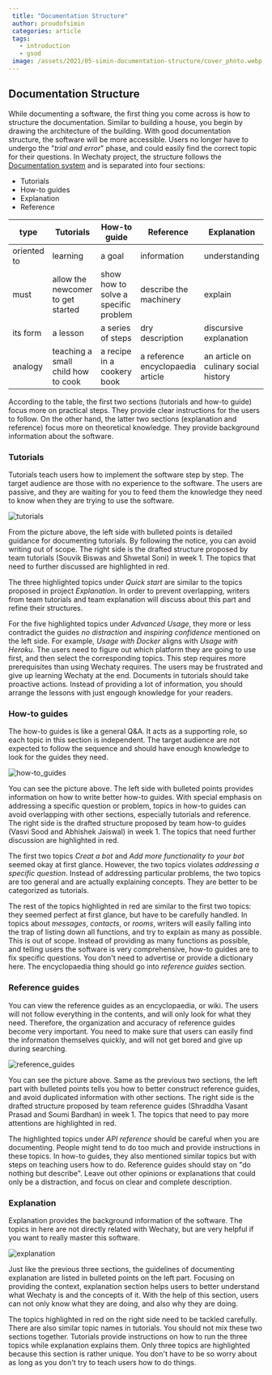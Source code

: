 ```yaml
---
 title: "Documentation Structure"
 author: proudofsimin
 categories: article
 tags:
   - introduction
   - gsod
 image: /assets/2021/05-simin-documentation-structure/cover_photo.webp
---
```


## Documentation Structure

While documenting a software, the first thing you come across is how to structure the documentation. Similar to building a house, you begin by drawing the architecture of the building. With good documentation structure, the software will be more accessible. Users no longer have to undergo the "_trial and error_" phase, and could easily find the correct topic for their questions. In Wechaty project, the structure follows the [Documentation system](https://documentation.divio.com/#) and is separated into four sections:

- Tutorials
- How-to guides
- Explanation
- Reference

| type        | Tutorials                          | How-to guide                         | Reference                         | Explanation                           |
| ----------- | ---------------------------------- | ------------------------------------ | --------------------------------- | ------------------------------------- |
| oriented to | learning                           | a goal                               | information                       | understanding                         |
| must        | allow the newcomer to get started  | show how to solve a specific problem | describe the machinery            | explain                               |
| its form    | a lesson                           | a series of steps                    | dry description                   | discursive explanation                |
| analogy     | teaching a small child how to cook | a recipe in a cookery book           | a reference encyclopaedia article | an article on culinary social history |

According to the table, the first two sections (tutorials and how-to guide) focus more on practical steps. They provide clear instructions for the users to follow. On the other hand, the latter two sections (explanation and reference) focus more on theoretical knowledge. They provide background information about the software.

### Tutorials

Tutorials teach users how to implement the software step by step. The target audience are those with no experience to the software. The users are passive, and they are waiting for you to feed them the knowledge they need to know when they are trying to use the software.

![tutorials](/assets/2021/05-simin-documentation-structure/tutorials.webp)

From the picture above, the left side with bulleted points is detailed guidance for documenting tutorials. By following the notice, you can avoid writing out of scope. The right side is the drafted structure proposed by team tutorials (Souvik Biswas and Shwetal Soni) in week 1. The topics that need to further discussed are highlighted in red.

The three highlighted topics under _Quick start_ are similar to the topics proposed in project _Explanation_. In order to prevent overlapping, writers from team tutorials and team explanation will discuss about this part and refine their structures.

For the five highlighted topics under _Advanced Usage_, they more or less contradict the guides _no distraction_ and _inspiring confidence_ mentioned on the left side. For example, _Usage with Docker_ aligns with _Usage with Heroku_. The users need to figure out which platform they are going to use first, and then select the corresponding topics. This step requires more prerequisites than using Wechaty requires. The users may be frustrated and give up learning Wechaty at the end. Documents in tutorials should take proactive actions. Instead of providing a lot of information, you should arrange the lessons with just engough knowledge for your readers.

### How-to guides

The how-to guides is like a general Q&A. It acts as a supporting role, so each topic in this section is independent. The target audience are not expected to follow the sequence and should have enough knowledge to look for the guides they need.

![how-to_guides](/assets/2021/05-simin-documentation-structure/how-to_guides.webp)

You can see the picture above. The left side with bulleted points provides information on how to write better how-to guides. With special emphasis on addressing a specific question or problem, topics in how-to guides can avoid overlapping with other sections, especially tutorials and reference. The right side is the drafted structure proposed by team how-to guides (Vasvi Sood and Abhishek Jaiswal) in week 1. The topics that need further discussion are highlighted in red.

The first two topics _Creat a bot_ and _Add more functionality to your bot_ seemed okay at first glance. However, the two topics violates _addressing a specific question_. Instead of addressing particular problems, the two topics are too general and are actually explaining concepts. They are better to be categorized as tutorials.

The rest of the topics highlighted in red are similar to the first two topics: they seemed perfect at first glance, but have to be carefully handled. In topics about _messages_, _contacts_, or _rooms_, writers will easily falling into the trap of listing down all functions, and try to explain as many as possible. This is out of scope. Instead of providing as many functions as possible, and telling users the software is very comprehensive, how-to guides are to fix specific questions. You don't need to advertise or provide a dictionary here. The encyclopaedia thing should go into _reference guides_ section.

### Reference guides

You can view the reference guides as an encyclopaedia, or wiki. The users will not follow everything in the contents, and will only look for what they need. Therefore, the organization and accuracy of reference guides become very important. You need to make sure that users can easily find the information themselves quickly, and will not get bored and give up during searching.

![reference_guides](/assets/2021/05-simin-documentation-structure/reference_guides.webp)

You can see the picture above. Same as the previous two sections, the left part with bulleted points tells you how to better construct reference guides, and avoid duplicated information with other sections. The right side is the drafted structure proposed by team reference guides (Shraddha Vasant Prasad and Soumi Bardhan) in week 1. The topics that need to pay more attentions are highlighted in red.

The highlighted topics under _API reference_ should be careful when you are documenting. People might tend to do too much and provide instructions in these topics. In how-to guides, they also mentioned similar topics but with steps on teaching users how to do. Reference guides should stay on "do nothing but describe". Leave out other opinions or explanations that could only be a distraction, and focus on clear and complete description.

### Explanation

Explanation provides the background information of the software. The topics in here are not directly related with Wechaty, but are very helpful if you want to really master this software.

![explanation](/assets/2021/05-simin-documentation-structure/explanation.webp)

Just like the previous three sections, the guidelines of documenting explanation are listed in bulleted points on the left part. Focusing on providing the context, explanation section helps users to better understand what Wechaty is and the concepts of it. With the help of this section, users can not only know what they are doing, and also why they are doing.

The topics highlighted in red on the right side need to be tackled carefully. There are also similar topic names in tutorials. You should not mix these two sections together. Tutorials provide instructions on how to run the three topics while explanation explains them. Only three topics are highlighted because this section is rather unique. You don't have to be so worry about as long as you don't try to teach users how to do things.
